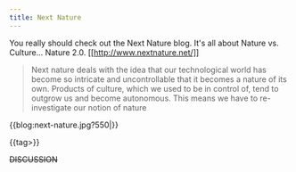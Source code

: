 ```yaml
---
title: Next Nature
---
```

You really should check out the Next Nature blog. It's all about Nature vs. Culture... Nature 2.0. [[http://www.nextnature.net/]]

<blockquote>Next nature deals with the idea that our technological world has become so intricate and uncontrollable that it becomes a nature of its own. Products of culture, which we used to be in control of, tend to outgrow us and become autonomous. This means we have to re-investigate our notion of nature</blockquote>

{{blog:next-nature.jpg?550|}}

{{tag>}}

~~DISCUSSION~~
